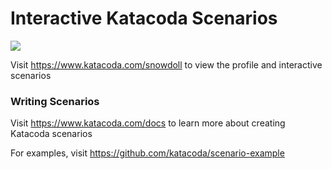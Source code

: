 # Interactive Katacoda Scenarios

[![](http://shields.katacoda.com/katacoda/snowdoll/count.svg)](https://www.katacoda.com/snowdoll "Get your profile on Katacoda.com")

Visit https://www.katacoda.com/snowdoll to view the profile and interactive scenarios

### Writing Scenarios
Visit https://www.katacoda.com/docs to learn more about creating Katacoda scenarios

For examples, visit https://github.com/katacoda/scenario-example
